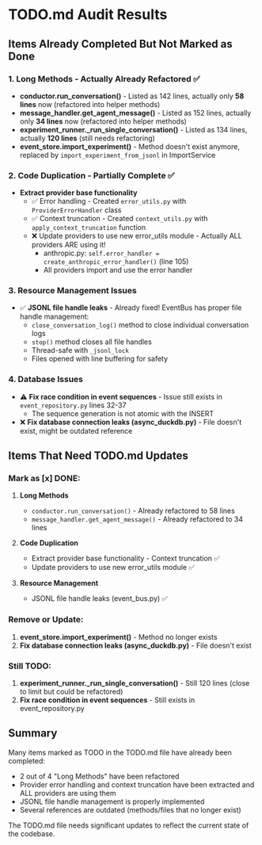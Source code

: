 # TODO.md Audit Results

## Items Already Completed But Not Marked as Done

### 1. Long Methods - Actually Already Refactored ✅
- **conductor.run_conversation()** - Listed as 142 lines, actually only **58 lines** now (refactored into helper methods)
- **message_handler.get_agent_message()** - Listed as 152 lines, actually only **34 lines** now (refactored into helper methods)
- **experiment_runner._run_single_conversation()** - Listed as 134 lines, actually **120 lines** (still needs refactoring)
- **event_store.import_experiment()** - Method doesn't exist anymore, replaced by `import_experiment_from_jsonl` in ImportService

### 2. Code Duplication - Partially Complete ✅
- **Extract provider base functionality**
  - ✅ Error handling - Created `error_utils.py` with `ProviderErrorHandler` class
  - ✅ Context truncation - Created `context_utils.py` with `apply_context_truncation` function
  - ❌ Update providers to use new error_utils module - Actually ALL providers ARE using it!
    - anthropic.py: `self.error_handler = create_anthropic_error_handler()` (line 105)
    - All providers import and use the error handler

### 3. Resource Management Issues
- ✅ **JSONL file handle leaks** - Already fixed! EventBus has proper file handle management:
  - `close_conversation_log()` method to close individual conversation logs
  - `stop()` method closes all file handles
  - Thread-safe with `_jsonl_lock`
  - Files opened with line buffering for safety

### 4. Database Issues
- ⚠️ **Fix race condition in event sequences** - Issue still exists in `event_repository.py` lines 32-37
  - The sequence generation is not atomic with the INSERT
- ❌ **Fix database connection leaks (async_duckdb.py)** - File doesn't exist, might be outdated reference

## Items That Need TODO.md Updates

### Mark as [x] DONE:
1. **Long Methods**
   - `conductor.run_conversation()` - Already refactored to 58 lines
   - `message_handler.get_agent_message()` - Already refactored to 34 lines
   
2. **Code Duplication**
   - Extract provider base functionality - Context truncation ✅
   - Update providers to use new error_utils module ✅

3. **Resource Management**
   - JSONL file handle leaks (event_bus.py) ✅

### Remove or Update:
1. **event_store.import_experiment()** - Method no longer exists
2. **Fix database connection leaks (async_duckdb.py)** - File doesn't exist

### Still TODO:
1. **experiment_runner._run_single_conversation()** - Still 120 lines (close to limit but could be refactored)
2. **Fix race condition in event sequences** - Still exists in event_repository.py

## Summary

Many items marked as TODO in the TODO.md file have already been completed:
- 2 out of 4 "Long Methods" have been refactored
- Provider error handling and context truncation have been extracted and ALL providers are using them
- JSONL file handle management is properly implemented
- Several references are outdated (methods/files that no longer exist)

The TODO.md file needs significant updates to reflect the current state of the codebase.
